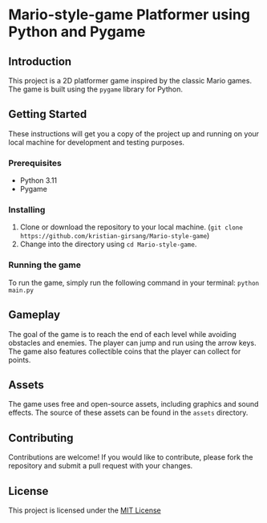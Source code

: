 # Mario-style-game Platformer using Python and Pygame

## Introduction
This project is a 2D platformer game inspired by the classic Mario games. The game is built using the `pygame` library for Python.

## Getting Started
These instructions will get you a copy of the project up and running on your local machine for development and testing purposes.

### Prerequisites
- Python 3.11
- Pygame

### Installing
1. Clone or download the repository to your local machine. (`git clone https://github.com/kristian-girsang/Mario-style-game`)
2. Change into the directory using `cd Mario-style-game`.

### Running the game
To run the game, simply run the following command in your terminal:
`python main.py`

## Gameplay
The goal of the game is to reach the end of each level while avoiding obstacles and enemies. The player can jump and run using the arrow keys. The game also features collectible coins that the player can collect for points.

## Assets
The game uses free and open-source assets, including graphics and sound effects. The source of these assets can be found in the `assets` directory.

## Contributing
Contributions are welcome! If you would like to contribute, please fork the repository and submit a pull request with your changes.

## License
This project is licensed under the [MIT License](LICENSE)
